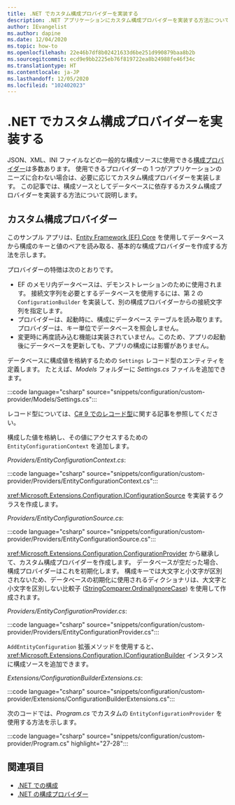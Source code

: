 ```yaml
---
title: .NET でカスタム構成プロバイダーを実装する
description: .NET アプリケーションにカスタム構成プロバイダーを実装する方法について説明します。
author: IEvangelist
ms.author: dapine
ms.date: 12/04/2020
ms.topic: how-to
ms.openlocfilehash: 22e46b7df8b02421633d6be251d990879baa8b2b
ms.sourcegitcommit: ecd9e9bb2225eb76f819722ea8b24988fe46f34c
ms.translationtype: HT
ms.contentlocale: ja-JP
ms.lasthandoff: 12/05/2020
ms.locfileid: "102402023"
---
```

# <a name="implement-a-custom-configuration-provider-in-net"></a>.NET でカスタム構成プロバイダーを実装する

JSON、XML、INI ファイルなどの一般的な構成ソースに使用できる[構成プロバイダー](configuration-providers.md)は多数あります。 使用できるプロバイダーの 1 つがアプリケーションのニーズに合わない場合は、必要に応じてカスタム構成プロバイダーを実装します。 この記事では、構成ソースとしてデータベースに依存するカスタム構成プロバイダーを実装する方法について説明します。

## <a name="custom-configuration-provider"></a>カスタム構成プロバイダー

このサンプル アプリは、[Entity Framework (EF) Core](/ef/core) を使用してデータベースから構成のキーと値のペアを読み取る、基本的な構成プロバイダーを作成する方法を示します。

プロバイダーの特徴は次のとおりです。

- EF のメモリ内データベースは、デモンストレーションのために使用されます。 接続文字列を必要とするデータベースを使用するには、第 2 の `ConfigurationBuilder` を実装して、別の構成プロバイダーからの接続文字列を指定します。
- プロバイダーは、起動時に、構成にデータベース テーブルを読み取ります。 プロバイダーは、キー単位でデータベースを照会しません。
- 変更時に再度読み込む機能は実装されていません。このため、アプリの起動後にデータベースを更新しても、アプリの構成には影響がありません。

データベースに構成値を格納するための `Settings` レコード型のエンティティを定義します。 たとえば、*Models* フォルダーに *Settings.cs* ファイルを追加できます。

:::code language="csharp" source="snippets/configuration/custom-provider/Models/Settings.cs":::

レコード型については、[C# 9 でのレコード型](../../csharp/whats-new/csharp-9.md#record-types)に関する記事を参照してください。

構成した値を格納し、その値にアクセスするための `EntityConfigurationContext` を追加します。

*Providers/EntityConfigurationContext.cs*:

:::code language="csharp" source="snippets/configuration/custom-provider/Providers/EntityConfigurationContext.cs":::

<xref:Microsoft.Extensions.Configuration.IConfigurationSource> を実装するクラスを作成します。

*Providers/EntityConfigurationSource.cs*:

:::code language="csharp" source="snippets/configuration/custom-provider/Providers/EntityConfigurationSource.cs":::

<xref:Microsoft.Extensions.Configuration.ConfigurationProvider> から継承して、カスタム構成プロバイダーを作成します。 データベースが空だった場合、構成プロバイダーはこれを初期化します。 構成キーでは大文字と小文字が区別されないため、データベースの初期化に使用されるディクショナリは、大文字と小文字を区別しない比較子 ([StringComparer.OrdinalIgnoreCase](xref:System.StringComparer.OrdinalIgnoreCase)) を使用して作成されます。

*Providers/EntityConfigurationProvider.cs*:

:::code language="csharp" source="snippets/configuration/custom-provider/Providers/EntityConfigurationProvider.cs":::

`AddEntityConfiguration` 拡張メソッドを使用すると、<xref:Microsoft.Extensions.Configuration.IConfigurationBuilder> インスタンスに構成ソースを追加できます。

*Extensions/ConfigurationBuilderExtensions.cs*:

:::code language="csharp" source="snippets/configuration/custom-provider/Extensions/ConfigurationBuilderExtensions.cs":::

次のコードでは、*Program.cs* でカスタムの `EntityConfigurationProvider` を使用する方法を示します。

:::code language="csharp" source="snippets/configuration/custom-provider/Program.cs" highlight="27-28":::

## <a name="see-also"></a>関連項目

- [.NET での構成](configuration.md)
- [.NET の構成プロバイダー](configuration-providers.md)
